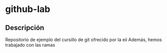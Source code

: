 # github-lab
## Descripción
Repositorio de ejemplo del cursillo de git ofrecido por la eii
Además, hemos trabajado con las ramas
